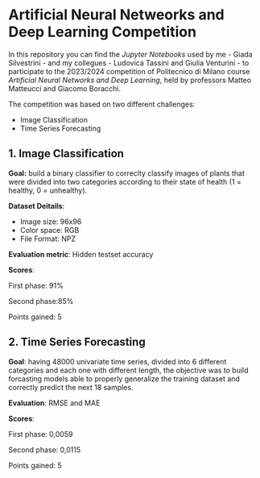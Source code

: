 # Artificial Neural Netweorks and Deep Learning Competition
In this repository you can find the *Jupyter Notebooks* used by me - Giada Silvestrini - and my collegues - Ludovica Tassini and Giulia Venturini - to participate to the 2023/2024 competition of Politecnico di Milano course *Artificial Neural Networks and Deep Learning*, held by professors Matteo Matteucci and Giacomo Boracchi.

The competition was based on two different challenges:
- Image Classification
- Time Series Forecasting

## 1. Image Classification
**Goal:** build a binary classifier to correclty classify images of plants that were divided into two categories according to their state of health (1 = healthy, 0 = unhealthy).

**Dataset Deitails**: 
- Image size: 96x96
- Color space: RGB
- File Format: NPZ

**Evaluation metric**: Hidden testset accuracy

**Scores**:  

First phase: 91%  

Second phase:85%  

Points gained: 5

## 2. Time Series Forecasting
**Goal**: having 48000 univariate time series, divided into 6 different categories and each one with different length, the objective was to build forcasting models able to properly generalize the training dataset and correctly predict the next 18 samples. 

**Evaluation**: RMSE and MAE  

**Scores**:  

First phase: 0,0059  

Second phase: 0,0115  

Points gained: 5
